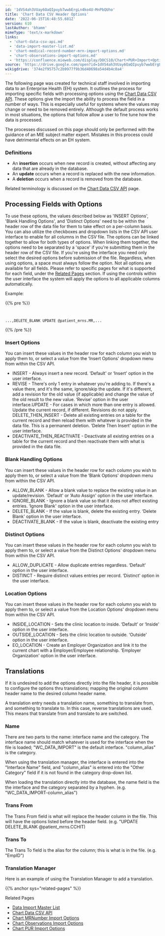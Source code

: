 ```yaml
---
id: '1dVS4ah3VUay6OaQIpuyb7wwbErgLn4ko4U-MnPbQUho'
title: 'Chart Data CSV Header Options'
date: '2022-06-15T16:48:55.681Z'
version: 610
lastAuthor: 'bhamm'
mimeType: 'text/x-markdown'
links:
  - 'chart-data-csv-api.md'
  - 'data-import-master-list.md'
  - 'chart-medical-record-number-mrn-import-options.md'
  - 'chart-observations-import-options.md'
  - 'https://confluence.mieweb.com/display/DOCS10/Chart+PUR+Import+Options'
source: 'https://drive.google.com/open?id=1dVS4ah3VUay6OaQIpuyb7wwbErgLn4ko4U-MnPbQUho'
wikigdrive: '374e2f95757c2b9977f9b36d40698a54d4b4c0a4'
---
```

The following page was created for technical staff involved in importing data to an Enterprise Health (EH) system. It outlines the process for importing specific fields with processing options using the [Chart Data CSV API](chart-data-csv-api.md). These options give the import the ability to process the field in a number of ways. This is especially useful for systems where the values may change or need to be removed entirely. Although the default process works in most situations, the options that follow allow a user to fine tune how the data is processed.

The processes discussed on this page should only be performed with the guidance of an MIE subject matter expert. Mistakes in this process could have detrimental effects on an EH system.

### Definitions

* An <strong>insertion</strong> occurs when new record is created, without affecting any data that are already in the database.
* An <strong>update</strong> occurs when a record is replaced with the new information.
* A <strong>deletion</strong> occurs when a record is removed from the database.

Related terminology is discussed on the [Chart Data CSV API](chart-data-csv-api.md) page.

## Processing Fields with Options

To use these options, the values described below as 'INSERT Options', 'Blank Handling Options', and 'Distinct Options' need to be within the header row of the data file for them to take effect on a per-column basis. You can also utilize the checkboxes and dropdown lists in the CSV API user interface to enable for all columns in the CSV file. The options can be linked together to allow for both types of options. When linking them together, the options need to be separated by a 'space' if you're submitting them in the header row of the CSV file. If you're using the interface you need only select the desired options before submission of the file. Regardless, when using options, a space must always follow the option. Not all options are available for all fields. Please refer to specific pages for what is supported for each field, under the [Related Pages](chart-data-csv-api.md) section. If using the controls within the user interface the system will apply the options to all applicable columns automatically.

Example:

{{% pre %}}
```


...,DELETE_BLANK UPDATE @patient_mrns.MR,...

```
{{% /pre %}}

### Insert Options

You can insert these values in the header row for each column you wish to apply them to, or select a value from the ‘Insert Options' dropdown menu from within the CSV API.

* INSERT - Always insert a new record. ‘Default' or ‘Insert' option in the user interface.
* REVISE - There's only 1 entry in whatever you're adding to. If there's a value there, and it's the same, ignore/skip the update. If it's different, add a revision for the old value (if applicable) and change the value of the old result to the new value. ‘Revise' option in the user interface.UPDATE - For cases in which more than one entry is allowed. Update the current record, if different. Revisions do not apply. DELETE_THEN_INSERT - Delete all existing entries on a table for the current record and then reload them with whatever is provided in the data file. This is a permanent deletion. ‘Delete Then Insert' option in the user interface.
* DEACTIVATE_THEN_REACTIVATE - Deactivate all existing entries on a table for the current record and then reactivate them with what is provided in the data file.

### Blank Handling Options

You can insert these values in the header row for each column you wish to apply them to, or select a value from the ‘Blank Options' dropdown menu from within the CSV API.

* ALLOW_BLANK - Allow a blank value to replace the existing value in an update/revision. ‘Default' or ‘Auto Assign' option in the user interface.
* IGNORE_BLANK - Ignore a blank value so that it does not affect existing entries. ‘Ignore Blank' option in the user interface.
* DELETE_BLANK - If the value is blank, delete the existing entry. ‘Delete Blank' option in the user interface.
* DEACTIVATE_BLANK - If the value is blank, deactivate the existing entry

### Distinct Options

You can insert these values in the header row for each column you wish to apply them to, or select a value from the Distinct Options' dropdown menu from within the CSV API.

* ALLOW_DUPLICATE - Allow duplicate entries regardless. ‘Default' option in the user interface.
* DISTINCT - Require distinct values entries per record. ‘Distinct' option in the user interface.

### Location Options

You can insert these values in the header row for each column you wish to apply them to, or select a value from the Location Options' dropdown menu from within the CSV API.

* INSIDE_LOCATION - Sets the clinic location to inside. ‘Default' or ‘Inside' option in the user interface.
* OUTSIDE_LOCATION - Sets the clinic location to outside. ‘Outside' option in the user interface.
* EO_LOCATION -  Create an Employer Organization and link it to the current chart with a Employer/Employee relationship. ‘Employer Organization' option in the user interface.

## Translations

If it is undesired to add the options directly into the file header, it is possible to configure the options thru translations; mapping the original column header name to the desired column header name.

A translation entry needs a translation name, something to translate from, and something to translate to. In this case, reverse translations are used. This means that translate from and translate to are switched.

### Name

There are two parts to the name: interface name and the category. The interface name should match whatever is used for the interface when the file is loaded; "WC_DATA_IMPORT" is the default interface. "column_alias" is the category.

When using the translation manager, the interface is entered into the "Interface Name" field, and "column_alias" is entered into the "Other Category" field if it is not found in the category drop-down list.

When loading the translation directly into the database, the name field is the the interface and the category separated by a hyphen. (e.g. "WC_DATA_IMPORT-column_alias")

### Trans From

The Trans From field is what will replace the header column in the file. This will have the options listed before the header field. (e.g. "UPDATE DELETE_BLANK @patient_mrns.CCHIT)

### Trans To

The Trans To field is the alias for the column; this is what is in the file. (e.g. "EmpID")

### Translation Manager

Here is an example of using the Translation Manager to add a translation.

{{% anchor sys="related-pages" %}}

Related Pages

* [Data Import Master List](data-import-master-list.md)
* [Chart Data CSV API](chart-data-csv-api.md)
* [Chart MRNumber Import Options](chart-medical-record-number-mrn-import-options.md)
* [Chart Observations Import Options](chart-observations-import-options.md)
* [Chart PUR Import Options](https://confluence.mieweb.com/display/DOCS10/Chart+PUR+Import+Options)

